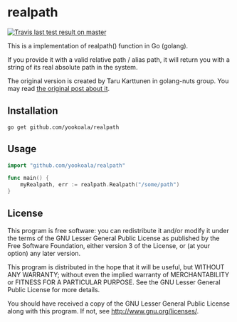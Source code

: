 realpath
========

[![Travis last test result on master][travis-shield]][travis-link]

This is a implementation of realpath() function in Go (golang).

If you provide it with a valid relative path / alias path, it will return you
with a string of its real absolute path in the system.

The original version is created by Taru Karttunen in golang-nuts group. You
may read [the original post about it](https://groups.google.com/forum/?fromgroups#!topic/golang-nuts/htns6YWMp7s).

[travis-shield]: https://api.travis-ci.org/yookoala/realpath.svg?branch=master
[travis-link]: https://travis-ci.org/yookoala/realpath?branch=master

Installation
------------

```
go get github.com/yookoala/realpath
```


Usage
-----

```go
import "github.com/yookoala/realpath"

func main() {
	myRealpath, err := realpath.Realpath("/some/path")
}
```


License
-------
This program is free software: you can redistribute it and/or modify
it under the terms of the GNU Lesser General Public License as published by
the Free Software Foundation, either version 3 of the License, or
(at your option) any later version.

This program is distributed in the hope that it will be useful,
but WITHOUT ANY WARRANTY; without even the implied warranty of
MERCHANTABILITY or FITNESS FOR A PARTICULAR PURPOSE.  See the
GNU Lesser General Public License for more details.

You should have received a copy of the GNU Lesser General Public License
along with this program.  If not, see <http://www.gnu.org/licenses/>.
